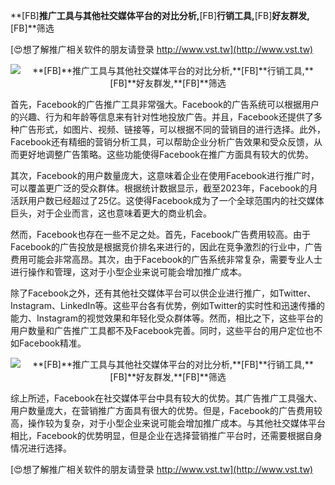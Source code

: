 **[FB]**推广工具与其他社交媒体平台的对比分析,**[FB]**行销工具,**[FB]**好友群发,**[FB]**筛选

[😍想了解推广相关软件的朋友请登录 http://www.vst.tw](http://www.vst.tw)

 <center><img src="https://vst.tw/MP4/tuiguang/png/6.png" alt="**[FB]**推广工具与其他社交媒体平台的对比分析,**[FB]**行销工具,**[FB]**好友群发,**[FB]**筛选"></center>

首先，Facebook的广告推广工具非常强大。Facebook的广告系统可以根据用户的兴趣、行为和年龄等信息来有针对性地投放广告。并且，Facebook还提供了多种广告形式，如图片、视频、链接等，可以根据不同的营销目的进行选择。此外，Facebook还有精细的营销分析工具，可以帮助企业分析广告效果和受众反馈，从而更好地调整广告策略。这些功能使得Facebook在推广方面具有较大的优势。

其次，Facebook的用户数量庞大，这意味着企业在使用Facebook进行推广时，可以覆盖更广泛的受众群体。根据统计数据显示，截至2023年，Facebook的月活跃用户数已经超过了25亿。这使得Facebook成为了一个全球范围内的社交媒体巨头，对于企业而言，这也意味着更大的商业机会。

然而，Facebook也存在一些不足之处。首先，Facebook广告费用较高。由于Facebook的广告投放是根据竞价排名来进行的，因此在竞争激烈的行业中，广告费用可能会非常高昂。其次，由于Facebook的广告系统非常复杂，需要专业人士进行操作和管理，这对于小型企业来说可能会增加推广成本。

除了Facebook之外，还有其他社交媒体平台可以供企业进行推广，如Twitter、Instagram、LinkedIn等。这些平台各有优势，例如Twitter的实时性和迅速传播的能力、Instagram的视觉效果和年轻化受众群体等。然而，相比之下，这些平台的用户数量和广告推广工具都不及Facebook完善。同时，这些平台的用户定位也不如Facebook精准。

 <center><img src="https://vst.tw/MP4/tuiguang/png/5.png" alt="**[FB]**推广工具与其他社交媒体平台的对比分析,**[FB]**行销工具,**[FB]**好友群发,**[FB]**筛选"></center>

综上所述，Facebook在社交媒体平台中具有较大的优势。其广告推广工具强大、用户数量庞大，在营销推广方面具有很大的优势。但是，Facebook的广告费用较高，操作较为复杂，对于小型企业来说可能会增加推广成本。与其他社交媒体平台相比，Facebook的优势明显，但是企业在选择营销推广平台时，还需要根据自身情况进行选择。

[😍想了解推广相关软件的朋友请登录 http://www.vst.tw](http://www.vst.tw)



